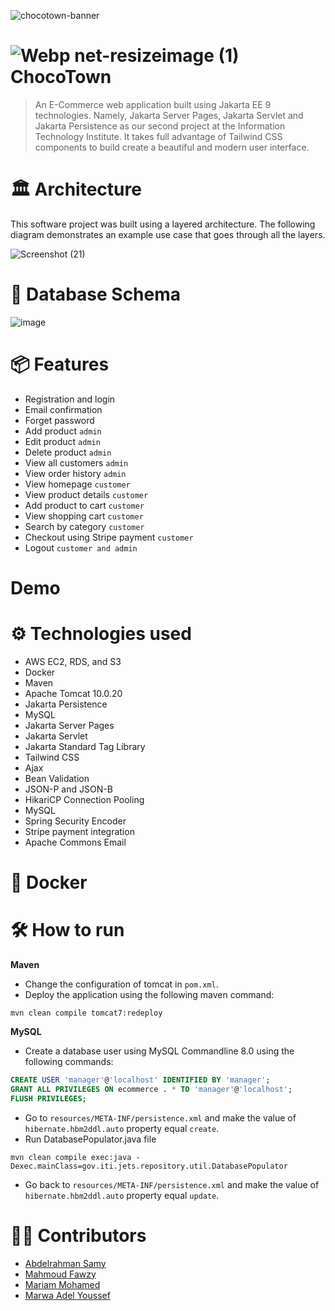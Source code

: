 ![chocotown-banner](https://user-images.githubusercontent.com/73137611/164104485-c90fee81-ec95-464a-893e-b05238a7a2bb.png)
#  ![Webp net-resizeimage (1)](https://user-images.githubusercontent.com/29524842/164079918-1aba1749-cd3a-4e95-9f06-ee94c0ff5e45.png) ChocoTown
>An E-Commerce web application built using Jakarta EE 9 technologies. Namely, Jakarta Server Pages, Jakarta Servlet and Jakarta Persistence as our second project at the Information Technology Institute.
> It takes full advantage of Tailwind CSS components to build create a beautiful and modern user interface.
# 🏛 Architecture
This software project was built using a layered architecture. The following diagram demonstrates an example use case that goes through all the layers.

![Screenshot (21)](https://user-images.githubusercontent.com/29524842/164091047-a8e9b7bd-e8c8-4a75-b1af-ad28fd1b9d33.png)


# 📄 Database Schema

![image](https://user-images.githubusercontent.com/29524842/164091236-69ffa8f7-7bc1-4c36-a362-673d6c3c28ef.png)


# 📦 Features
* Registration and login
* Email confirmation
* Forget password
* Add product `admin`
* Edit product `admin` 
* Delete product `admin`
* View all customers `admin`
* View order history `admin`
* View homepage `customer`
* View product details `customer`
* Add product to cart `customer`
* View shopping cart `customer`
* Search by category `customer`
* Checkout using Stripe payment `customer`
* Logout `customer and admin`

# Demo

# ⚙ Technologies used
* AWS EC2, RDS, and S3
* Docker
* Maven
* Apache Tomcat 10.0.20
* Jakarta Persistence
* MySQL
* Jakarta Server Pages
* Jakarta Servlet
* Jakarta Standard Tag Library
* Tailwind CSS
* Ajax 
* Bean Validation
* JSON-P and JSON-B
* HikariCP Connection Pooling
* MySQL
* Spring Security Encoder
* Stripe payment integration
* Apache Commons Email

# 🐳 Docker


# 🛠 How to run
**Maven**

* Change the configuration of tomcat in `pom.xml`.
* Deploy the application using the following maven command:
```
mvn clean compile tomcat7:redeploy
```


**MySQL**
* Create a database user using MySQL Commandline 8.0 using the following commands:
```sql
CREATE USER 'manager'@'localhost' IDENTIFIED BY 'manager';
GRANT ALL PRIVILEGES ON ecommerce . * TO 'manager'@'localhost';
FLUSH PRIVILEGES;
```
* Go to `resources/META-INF/persistence.xml` and make the value of `hibernate.hbm2ddl.auto` property equal `create`. 
* Run DatabasePopulator.java file
```
mvn clean compile exec:java -Dexec.mainClass=gov.iti.jets.repository.util.DatabasePopulator
```
* Go back to `resources/META-INF/persistence.xml` and make the value of `hibernate.hbm2ddl.auto` property equal `update`.

# 👷‍♀️ Contributors
* [Abdelrahman Samy](https://github.com/A-Samyy)
* [Mahmoud Fawzy](https://github.com/MahmoudFawzyKhalil)
* [Mariam Mohamed](https://github.com/Mariemfakhreldein)
* [Marwa Adel Youssef](https://github.com/marwaayosiif)
